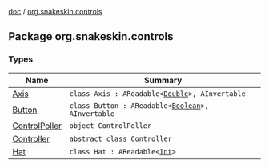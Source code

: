 [doc](../index.md) / [org.snakeskin.controls](./index.md)

## Package org.snakeskin.controls

### Types

| Name | Summary |
|---|---|
| [Axis](-axis/index.md) | `class Axis : AReadable<`[`Double`](https://kotlinlang.org/api/latest/jvm/stdlib/kotlin/-double/index.html)`>, AInvertable` |
| [Button](-button/index.md) | `class Button : AReadable<`[`Boolean`](https://kotlinlang.org/api/latest/jvm/stdlib/kotlin/-boolean/index.html)`>, AInvertable` |
| [ControlPoller](-control-poller/index.md) | `object ControlPoller` |
| [Controller](-controller/index.md) | `abstract class Controller` |
| [Hat](-hat/index.md) | `class Hat : AReadable<`[`Int`](https://kotlinlang.org/api/latest/jvm/stdlib/kotlin/-int/index.html)`>` |

